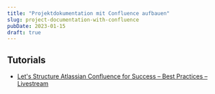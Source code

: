 ```yaml
---
title: "Projektdokumentation mit Confluence aufbauen"
slug: project-documentation-with-confluence
pubDate: 2023-01-15
draft: true
---
```


## Tutorials

- [Let's Structure Atlassian Confluence for Success – Best Practices – Livestream](https://www.youtube.com/watch?v=U-f523b2UkU)
